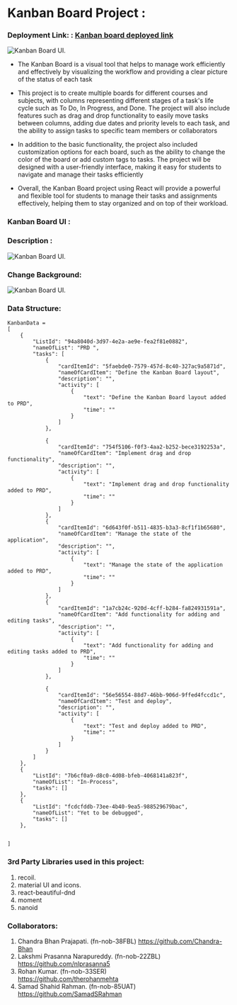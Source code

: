 # Kanban Board Project :
### **Deployment Link:** : [Kanban board deployed link](https://monday-com.vercel.app/)
![Kanban Board UI.](https://monday-com.vercel.app/home.png)
- The Kanban Board is a visual tool that helps to manage work efficiently and effectively by visualizing the workflow and providing a clear picture of the status of each task
- This project is to create multiple boards for different courses and subjects, with columns representing different stages of a task's life cycle such as To Do, In Progress, and Done. The project will also include features such as drag and drop functionality to easily move tasks between columns, adding due dates and priority levels to each task, and the ability to assign tasks to specific team members or collaborators

- In addition to the basic functionality, the project also included customization options for each board, such as the ability to change the color of the board or add custom tags to tasks. The project will be designed with a user-friendly interface, making it easy for students to navigate and manage their tasks efficiently

- Overall, the Kanban Board project using React will provide a powerful and flexible tool for students to manage their tasks and assignments effectively, helping them to stay organized and on top of their workload.



### **Kanban Board UI :**

### **Description :**
![Kanban Board UI.](https://monday-com.vercel.app/Desc.png)

### **Change Background:**
![Kanban Board UI.](https://monday-com.vercel.app/chooseBG.png)


### **Data Structure:**

```
KanbanData =
[
    {
        "ListId": "94a8040d-3d97-4e2a-ae9e-fea2f81e0882",
        "nameOfList": "PRD ",
        "tasks": [
            {
                "cardItemId": "5faebde0-7579-457d-8c40-327ac9a5871d",
                "nameOfCardItem": "Define the Kanban Board layout",
                "description": "",
                "activity": [
                    {
                        "text": "Define the Kanban Board layout added to PRD",
                        "time": ""
                    }
                ]
            },
            
            {
                "cardItemId": "754f5106-f0f3-4aa2-b252-bece3192253a",
                "nameOfCardItem": "Implement drag and drop functionality",
                "description": "",
                "activity": [
                    {
                        "text": "Implement drag and drop functionality added to PRD",
                        "time": ""
                    }
                ]
            },
            {
                "cardItemId": "6d643f0f-b511-4835-b3a3-8cf1f1b65680",
                "nameOfCardItem": "Manage the state of the application",
                "description": "",
                "activity": [
                    {
                        "text": "Manage the state of the application added to PRD",
                        "time": ""
                    }
                ]
            },
            {
                "cardItemId": "1a7cb24c-920d-4cff-b284-fa824931591a",
                "nameOfCardItem": "Add functionality for adding and editing tasks",
                "description": "",
                "activity": [
                    {
                        "text": "Add functionality for adding and editing tasks added to PRD",
                        "time": ""
                    }
                ]
            },
            
            {
                "cardItemId": "56e56554-88d7-46bb-906d-9ffed4fccd1c",
                "nameOfCardItem": "Test and deploy",
                "description": "",
                "activity": [
                    {
                        "text": "Test and deploy added to PRD",
                        "time": ""
                    }
                ]
            }
        ]
    },
    {
        "ListId": "7b6cf0a9-d8c0-4d08-bfeb-4068141a823f",
        "nameOfList": "In-Process",
        "tasks": []
    },
    {
        "ListId": "fcdcfddb-73ee-4b40-9ea5-988529679bac",
        "nameOfList": "Yet to be debugged",
        "tasks": []
    },
    
   
]

```

### **3rd Party Libraries used in this project:**

1. recoil.
2. material UI and icons.
3. react-beautiful-dnd
4. moment
5. nanoid

### **Collaborators:**

1. Chandra Bhan Prajapati. (fn-nob-38FBL)
   https://github.com/Chandra-Bhan
2. Lakshmi Prasanna Narapureddy. (fn-nob-22ZBL)
   https://github.com/nlprasanna5
3. Rohan Kumar. (fn-nob-33SER)  
   https://github.com/therohanmehta
4. Samad Shahid Rahman. (fn-nob-85UAT)
   https://github.com/SamadSRahman
